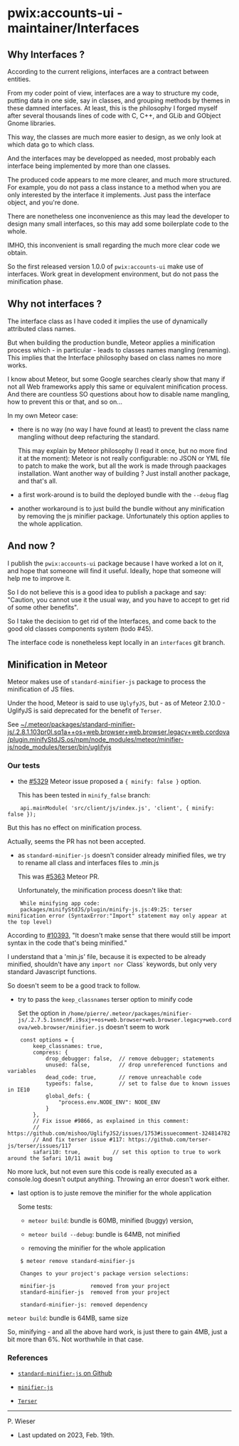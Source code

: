 # pwix:accounts-ui - maintainer/Interfaces

## Why Interfaces ?

According to the current religions, interfaces are a contract between entities.

From my coder point of view, interfaces are a way to structure my code, putting data in one side, say in classes, and grouping methods by themes in these damned interfaces. At least, this is the philosophy I forged myself after several thousands lines of code with C, C++, and GLib and GObject Gnome libraries.

This way, the classes are much more easier to design, as we only look at which data go to which class.

And the interfaces may be developped as needed, most probably each interface being implemented by more than one classes.

The produced code appears to me more clearer, and much more structured. For example, you do not pass a class instance to a method when you are only interested by the interface it implements. Just pass the interface object, and you're done.

There are nonetheless one inconvenience as this may lead the developer to design many small interfaces, so this may add some boilerplate code to the whole.

IMHO, this inconvenient is small regarding the much more clear code we obtain.

So the first released version 1.0.0 of `pwix:accounts-ui` make use of interfaces. Work great in development environment, but do not pass the minification phase.

## Why not interfaces ?

The interface class as I have coded it implies the use of dynamically attributed class names.

But when building the production bundle, Meteor applies a minification process which - in particular - leads to classes names mangling (renaming).
This implies that the Interface philosophy based on class names no more works.

I know about Meteor, but some Google searches clearly show that many if not all Web frameworks apply this same or equivalent minification process. And there are countless SO questions about how to disable name mangling, how to prevent this or that, and so on...

In my own Meteor case:

- there is no way (no way I have found at least) to prevent the class name mangling without deep refacturing the standard.

    This may explain by Meteor philosophy (I read it once, but no more find it at the moment): Meteor is not really configurable: no JSON or YML file to patch to make the work, but all the work is made through paackages installation. Want another way of building ? Just install another package, and that's all. 

- a first work-around is to build the deployed bundle with the `--debug` flag

- another workaround is to just build the bundle without any minification by removing the js minifier package. Unfortunately this option applies to the whole application.

## And now ?

I publish the `pwix:accounts-ui` package because I have worked a lot on it, and hope that someone will find it useful. Ideally, hope that someone will help me to improve it.

So I do not believe this is a good idea to publish a package and say: "Caution, you cannot use it the usual way, and you have to accept to get rid of some other benefits".

So I take the decision to get rid of the Interfaces, and come back to the good old classes components system (todo #45).

The interface code is nonetheless kept locally in an `interfaces` git branch.

## Minification in Meteor

Meteor makes use of `standard-minifier-js` package to process the minification of JS files.

Under the hood, Meteor is said to use `UglyfyJS`, but - as of Meteor 2.10.0 - UglifyJS is said deprecated for the benefit of `Terser`.

See [~/.meteor/packages/standard-minifier-js/.2.8.1.103pr0l.sq1a++os+web.browser+web.browser.legacy+web.cordova/plugin.minifyStdJS.os/npm/node_modules/meteor/minifier-js/node_modules/terser/bin/uglifyjs](~/.meteor/packages/standard-minifier-js/.2.8.1.103pr0l.sq1a++os+web.browser+web.browser.legacy+web.cordova/plugin.minifyStdJS.os/npm/node_modules/meteor/minifier-js/node_modules/terser/bin/uglifyjs)

### Our tests

- the [#5329](https://github.com/meteor/meteor/issues/5329) Meteor issue proposed a `{ minify: false }` option.

    This has been tested in `minify_false` branch:

```
    api.mainModule( 'src/client/js/index.js', 'client', { minify: false });
```

But this has no effect on minification process.

Actually, seems the PR has not been accepted.

- as `standard-minifier-js` doesn't consider already minified files, we try to rename all class and interfaces files to .min.js

    This was [#5363](https://github.com/meteor/meteor/issues/5363) Meteor PR.

    Unfortunately, the minification process doesn't like that:

```
    While minifying app code:
    packages/minifyStdJS/plugin/minify-js.js:49:25: terser minification error (SyntaxError:"Import" statement may only appear at the top level)
```

According to [#10393](https://github.com/meteor/meteor/issues/10393), "It doesn't make sense that there would still be import syntax in the code that's being minified."

I understand that a 'min.js' file, because it is expected to be already minified, shouldn't have any `import nor `Class` keywords, but only very standard Javascript functions.

So doesn't seem to be a good track to follow.

- try to pass the `keep_classnames` terser option to minify code

    Set the option in `/home/pierre/.meteor/packages/minifier-js/.2.7.5.1snnc9f.i9sxj++os+web.browser+web.browser.legacy+web.cordova/web.browser/minifier.js` doesn't seem to work

```
    const options = {
        keep_classnames: true,
        compress: {
            drop_debugger: false,  // remove debugger; statements
            unused: false,         // drop unreferenced functions and variables
            dead_code: true,       // remove unreachable code
            typeofs: false,        // set to false due to known issues in IE10
            global_defs: {
                "process.env.NODE_ENV": NODE_ENV
            }
        },
        // Fix issue #9866, as explained in this comment:
        // https://github.com/mishoo/UglifyJS2/issues/1753#issuecomment-324814782
        // And fix terser issue #117: https://github.com/terser-js/terser/issues/117
        safari10: true,          // set this option to true to work around the Safari 10/11 await bug
```

No more luck, but not even sure this code is really executed as a console.log doesn't output anything. Throwing an error doesn't work either.

- last option is to juste remove the minifier for the whole application

    Some tests:

    - `meteor build`: bundle is 60MB, minified (buggy) version, 

    - `meteor build --debug`:  bundle is 64MB, not minified

    - removing the minifier for the whole application

```
    $ meteor remove standard-minifier-js
                                                
    Changes to your project's package version selections:
                                                
    minifier-js           removed from your project
    standard-minifier-js  removed from your project

    standard-minifier-js: removed dependency
```

`meteor build`:  bundle is 64MB, same size

So, minifying - and all the above hard work, is just there to gain 4MB, just a bit more than 6%. Not worthwhile in that case.

### References

- [`standard-minifier-js` on Github](https://github.com/meteor/meteor/tree/master/packages/standard-minifier-js)

- [`minifier-js`](https://github.com/meteor/meteor/tree/master/packages/minifier-js)

- [`Terser`](https://github.com/terser/terser)

---
P. Wieser
- Last updated on 2023, Feb. 19th.
